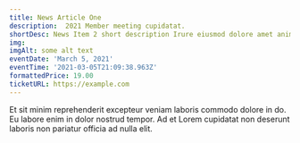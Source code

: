 ```yaml
---
title: News Article One
description:  2021 Member meeting cupidatat.
shortDesc: News Item 2 short description Irure eiusmod dolore amet anim non laboris amet.
img: 
imgAlt: some alt text
eventDate: 'March 5, 2021'
eventTime: '2021-03-05T21:09:38.963Z'
formattedPrice: 19.00
ticketURL: https://example.com
---
```



Et sit minim reprehenderit excepteur veniam laboris commodo dolore in do. Eu labore enim in dolor nostrud tempor. Ad et Lorem cupidatat non deserunt laboris non pariatur officia ad nulla elit.